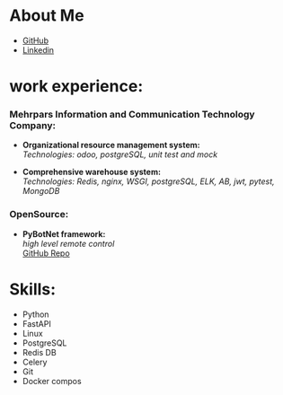 
# About Me


* [GitHub](https://github.com/onionj)
* [Linkedin](https://www.linkedin.com/in/onionj)

# work experience:
### Mehrpars Information and Communication Technology Company:
* **Organizational resource management system:**\
    *Technologies: odoo, postgreSQL, unit test and mock*

* **Comprehensive warehouse system:**\
    *Technologies: Redis, nginx, WSGI, postgreSQL, ELK, AB, jwt, pytest, MongoDB*


### OpenSource:
* **PyBotNet framework:**\
    *high level remote control*\
    [GitHub Repo](https://github.com/onionj/pybotnet)



# Skills:

* Python
* FastAPI
* Linux
* PostgreSQL
* Redis DB
* Celery
* Git
* Docker compos
